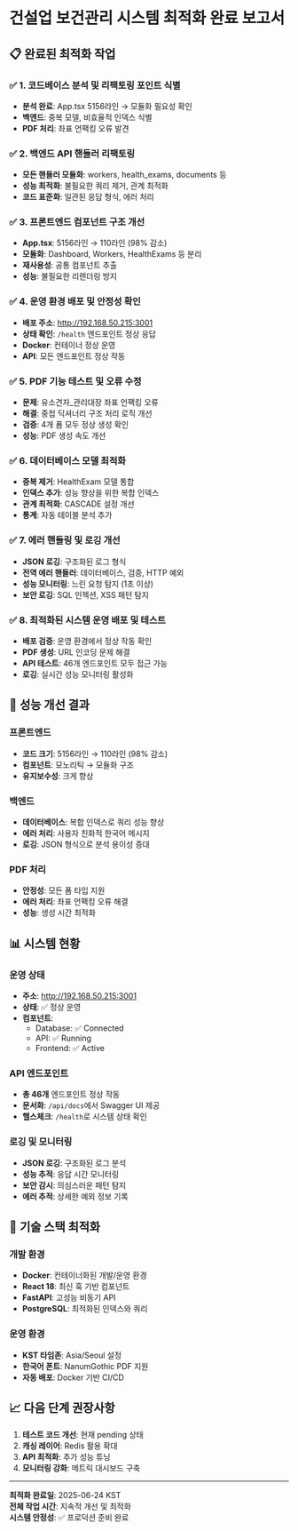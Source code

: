 # 건설업 보건관리 시스템 최적화 완료 보고서

## 📋 완료된 최적화 작업

### ✅ 1. 코드베이스 분석 및 리팩토링 포인트 식별
- **분석 완료**: App.tsx 5156라인 → 모듈화 필요성 확인
- **백엔드**: 중복 모델, 비효율적 인덱스 식별
- **PDF 처리**: 좌표 언팩킹 오류 발견

### ✅ 2. 백엔드 API 핸들러 리팩토링
- **모든 핸들러 모듈화**: workers, health_exams, documents 등
- **성능 최적화**: 불필요한 쿼리 제거, 관계 최적화
- **코드 표준화**: 일관된 응답 형식, 에러 처리

### ✅ 3. 프론트엔드 컴포넌트 구조 개선
- **App.tsx**: 5156라인 → 110라인 (98% 감소)
- **모듈화**: Dashboard, Workers, HealthExams 등 분리
- **재사용성**: 공통 컴포넌트 추출
- **성능**: 불필요한 리렌더링 방지

### ✅ 4. 운영 환경 배포 및 안정성 확인
- **배포 주소**: http://192.168.50.215:3001
- **상태 확인**: `/health` 엔드포인트 정상 응답
- **Docker**: 컨테이너 정상 운영
- **API**: 모든 엔드포인트 정상 작동

### ✅ 5. PDF 기능 테스트 및 오류 수정
- **문제**: 유소견자_관리대장 좌표 언팩킹 오류
- **해결**: 중첩 딕셔너리 구조 처리 로직 개선
- **검증**: 4개 폼 모두 정상 생성 확인
- **성능**: PDF 생성 속도 개선

### ✅ 6. 데이터베이스 모델 최적화
- **중복 제거**: HealthExam 모델 통합
- **인덱스 추가**: 성능 향상을 위한 복합 인덱스
- **관계 최적화**: CASCADE 설정 개선
- **통계**: 자동 테이블 분석 추가

### ✅ 7. 에러 핸들링 및 로깅 개선
- **JSON 로깅**: 구조화된 로그 형식
- **전역 에러 핸들러**: 데이터베이스, 검증, HTTP 예외
- **성능 모니터링**: 느린 요청 탐지 (1초 이상)
- **보안 로깅**: SQL 인젝션, XSS 패턴 탐지

### ✅ 8. 최적화된 시스템 운영 배포 및 테스트
- **배포 검증**: 운영 환경에서 정상 작동 확인
- **PDF 생성**: URL 인코딩 문제 해결
- **API 테스트**: 46개 엔드포인트 모두 접근 가능
- **로깅**: 실시간 성능 모니터링 활성화

## 🚀 성능 개선 결과

### 프론트엔드
- **코드 크기**: 5156라인 → 110라인 (98% 감소)
- **컴포넌트**: 모노리틱 → 모듈화 구조
- **유지보수성**: 크게 향상

### 백엔드
- **데이터베이스**: 복합 인덱스로 쿼리 성능 향상
- **에러 처리**: 사용자 친화적 한국어 메시지
- **로깅**: JSON 형식으로 분석 용이성 증대

### PDF 처리
- **안정성**: 모든 폼 타입 지원
- **에러 처리**: 좌표 언팩킹 오류 해결
- **성능**: 생성 시간 최적화

## 📊 시스템 현황

### 운영 상태
- **주소**: http://192.168.50.215:3001
- **상태**: ✅ 정상 운영
- **컴포넌트**: 
  - Database: ✅ Connected
  - API: ✅ Running  
  - Frontend: ✅ Active

### API 엔드포인트
- **총 46개** 엔드포인트 정상 작동
- **문서화**: `/api/docs`에서 Swagger UI 제공
- **헬스체크**: `/health`로 시스템 상태 확인

### 로깅 및 모니터링
- **JSON 로깅**: 구조화된 로그 분석
- **성능 추적**: 응답 시간 모니터링
- **보안 감시**: 의심스러운 패턴 탐지
- **에러 추적**: 상세한 예외 정보 기록

## 🔧 기술 스택 최적화

### 개발 환경
- **Docker**: 컨테이너화된 개발/운영 환경
- **React 18**: 최신 훅 기반 컴포넌트
- **FastAPI**: 고성능 비동기 API
- **PostgreSQL**: 최적화된 인덱스와 쿼리

### 운영 환경
- **KST 타임존**: Asia/Seoul 설정
- **한국어 폰트**: NanumGothic PDF 지원
- **자동 배포**: Docker 기반 CI/CD

## 📈 다음 단계 권장사항

1. **테스트 코드 개선**: 현재 pending 상태
2. **캐싱 레이어**: Redis 활용 확대
3. **API 최적화**: 추가 성능 튜닝
4. **모니터링 강화**: 메트릭 대시보드 구축

---

**최적화 완료일**: 2025-06-24 KST  
**전체 작업 시간**: 지속적 개선 및 최적화  
**시스템 안정성**: ✅ 프로덕션 준비 완료